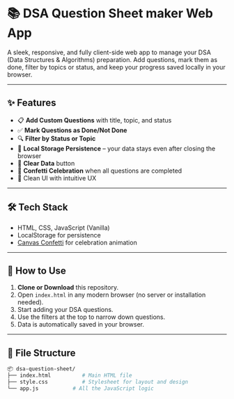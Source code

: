 # 📚 DSA Question Sheet maker Web App

A sleek, responsive, and fully client-side web app to manage your DSA (Data Structures & Algorithms) preparation. Add questions, mark them as done, filter by topics or status, and keep your progress saved locally in your browser.

---

## ✨ Features

- 📋 **Add Custom Questions** with title, topic, and status
- ✅ **Mark Questions as Done/Not Done**
- 🔍 **Filter by Status or Topic**
- 💾 **Local Storage Persistence** – your data stays even after closing the browser
- 🧹 **Clear Data** button
- 🎉 **Confetti Celebration** when all questions are completed
- 🧠 Clean UI with intuitive UX

---

## 🛠️ Tech Stack

- HTML, CSS, JavaScript (Vanilla)
- LocalStorage for persistence
- [Canvas Confetti](https://www.npmjs.com/package/canvas-confetti) for celebration animation

---

## 🚀 How to Use

1. **Clone or Download** this repository.
2. Open `index.html` in any modern browser (no server or installation needed).
3. Start adding your DSA questions.
4. Use the filters at the top to narrow down questions.
5. Data is automatically saved in your browser.

---

## 📁 File Structure

```bash
📦 dsa-question-sheet/
├── index.html          # Main HTML file
├── style.css           # Stylesheet for layout and design
└── app.js           # All the JavaScript logic
